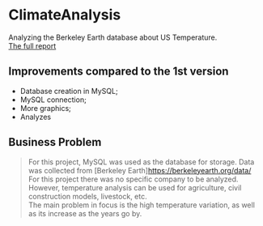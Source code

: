 # ClimateAnalysis
Analyzing the Berkeley Earth database about US Temperature.<br>
[The full report](https://github.com/Caio-Felice-Cunha/ClimateAnalysis/blob/main/V2_Climate-Report.pdf)

<div align="center">
    <![Climate](https://user-images.githubusercontent.com/111542025/225629592-184b2cba-a3fd-45ed-bab7-e0c3b5a12c8e.png)>
</div>

## Improvements compared to the 1st version
* Database creation in MySQL;
* MySQL connection;
* More graphics;
* Analyzes

## Business Problem
> For this project, MySQL was used as the database for storage. Data was collected from [Berkeley Earth]https://berkeleyearth.org/data/
For this project there was no specific company to be analyzed. <br>
However, temperature analysis can be used for agriculture, civil construction models, livestock, etc. <br>
The main problem in focus is the high temperature variation, as well as its increase as the years go by.
